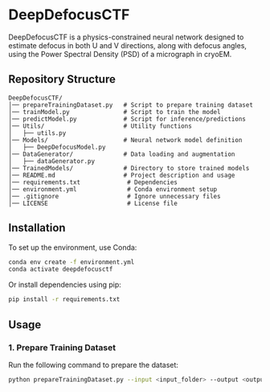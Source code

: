 
# DeepDefocusCTF

DeepDefocusCTF is a physics-constrained neural network designed to estimate defocus in both U and V directions, along with defocus angles, using the Power Spectral Density (PSD) of a micrograph in cryoEM.

## Repository Structure

```
DeepDefocusCTF/
│── prepareTrainingDataset.py   # Script to prepare training dataset
│── trainModel.py               # Script to train the model
│── predictModel.py             # Script for inference/predictions
│── Utils/                      # Utility functions
│   ├── utils.py
│── Models/                     # Neural network model definition
│   ├── DeepDefocusModel.py
│── DataGenerator/              # Data loading and augmentation
│   ├── dataGenerator.py
│── TrainedModels/              # Directory to store trained models
│── README.md                   # Project description and usage
│── requirements.txt             # Dependencies
│── environment.yml              # Conda environment setup
│── .gitignore                   # Ignore unnecessary files
│── LICENSE                      # License file
```

## Installation

To set up the environment, use Conda:

```bash
conda env create -f environment.yml
conda activate deepdefocusctf
```

Or install dependencies using pip:

```bash
pip install -r requirements.txt
```

## Usage

### 1. Prepare Training Dataset
Run the following command to prepare the dataset:
```bash
python prepareTrainingDataset.py --input <input_folder> --output <output_folder>
